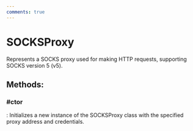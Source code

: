 ```yaml
---
comments: true
---
```

# SOCKSProxy

Represents a SOCKS proxy used for making HTTP requests, supporting SOCKS version 5 (v5). 


## **Methods**:

### **#ctor**
: Initializes a new instance of the SOCKSProxy class with the specified proxy address and credentials. 